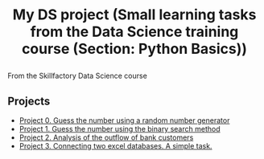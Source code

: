 # <p style="text-align: center;"> My DS project (Small learning tasks from the Data Science training course (Section: Python Basics)) </p>

From the Skillfactory Data Science course

## Projects

* [Project 0. Guess the number using a random number generator](https://github.com/artem-75/DS_skillfactory_projects/tree/main/Project_0)
* [Project 1. Guess the number using the binary search method](https://github.com/artem-75/DS_skillfactory_projects/tree/main/Project_1)
* [Project 2. Analysis of the outflow of bank customers](https://github.com/artem-75/DS_skillfactory_projects/tree/main/Project_2)
* [Project 3. Connecting two excel databases. A simple task.](https://github.com/artem-75/DS_skillfactory_projects/tree/main/Project_3)
